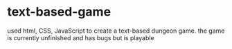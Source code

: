 # text-based-game
used html, CSS, JavaScript to create a text-based dungeon game. the game is currently unfinished and has bugs but is playable
